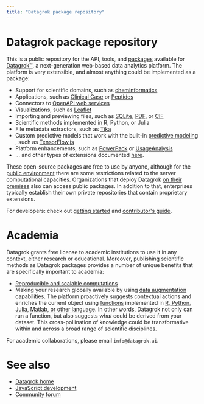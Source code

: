 ```yaml
---
title: "Datagrok package repository"
---
```

<!-- SUBTITLE: -->

# Datagrok package repository

This is a public repository for the API, tools, and [packages](https://datagrok.ai/help/develop/develop#packages)
available for [Datagrok™](https://datagrok.ai), a next-generation web-based data analytics platform. The platform is
very extensible, and almost anything could be implemented as a package:

* Support for scientific domains, such
  as [cheminformatics](https://github.com/datagrok-ai/public/tree/master/packages/Chem/README.md)
* Applications, such
  as [Clinical Case](https://github.com/datagrok-ai/public/tree/master/packages/ClinicalCase/README.md)
  or [Peptides](https://github.com/datagrok-ai/public/tree/master/packages/Peptides/README.md)
* Connectors to [OpenAPI web services](https://github.com/datagrok-ai/public/tree/master/packages/Swaggers)
* Visualizations, such as [Leaflet](https://github.com/datagrok-ai/public/tree/master/packages/Leaflet/README.md)
* Importing and previewing files, such as
  [SQLite](https://github.com/datagrok-ai/public/tree/master/packages/SQLite),
  [PDF](https://github.com/datagrok-ai/public/tree/master/packages/PdfViewer/README.md), or
  [CIF](https://github.com/datagrok-ai/public/tree/master/packages/NglViewer/README.md)
* Scientific methods implemented in R, Python, or Julia
* File metadata extractors, such as [Tika](https://github.com/datagrok-ai/public/tree/master/packages/Tika/README.md)
* Custom predictive models that work with the built-in [predictive modeling](../learn/predictive-modeling.md)
  , such as [TensorFlow.js](https://github.com/datagrok-ai/public/tree/master/packages/TensorFlow.js/README.md)
* Platform enhancements, such
  as [PowerPack](https://github.com/datagrok-ai/public/tree/master/packages/PowerPack/README.md)
  or [UsageAnalysis](https://github.com/datagrok-ai/public/tree/master/packages/UsageAnalysis)
* ... and other types of extensions documented [here](../develop/packages/extensions.md).

These open-source packages are free to use by anyone, although for the [public environment](https://public.datagrok.ai)
there are some restrictions related to the server computational capacities. Organizations that deploy Datagrok
[on their premises](../develop/admin/deploy.md) also can access public packages. In addition to that, enterprises
typically establish their own private repositories that contain proprietary extensions.

For developers: check out [getting started](../develop/develop.md)
and [contributor's guide](https://github.com/datagrok-ai/public/tree/master/CONTRIB.md).

# Academia

Datagrok grants free license to academic institutions to use it in any context, either research or educational.
Moreover, publishing scientific methods as Datagrok packages provides a number of unique benefits that are specifically
important to academia:

* [Reproducible and scalable computations](../compute/compute.md)
* Making your research globally available by using [data augmentation](../discover/data-augmentation.md) capabilities.
  The platform proactively suggests contextual actions and enriches the current object
  using [functions](../datagrok/functions/function.md)
  implemented in [R, Python, Julia, Matlab, or other language](../compute/scripting.md). In other words, Datagrok not
  only can run a function, but also suggests _what_ could be derived from your dataset. This cross-pollination of
  knowledge could be transformative within and across a broad range of scientific disciplines.

For academic collaborations, please email `info@datagrok.ai`.

# See also

* [Datagrok home](https://datagrok.ai/)
* [JavaScript development](../develop/develop.md)
* [Community forum](https://community.datagrok.ai/)
